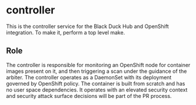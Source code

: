 # controller

This is the controller service for the Black Duck Hub and OpenShift integration. To make it, perform a top level make.

## Role

The controller is responsible for monitoring an OpenShift node for container images present on it, and then triggering a scan under the guidance of the arbiter. The controller operates as a DaemonSet with its deployment governed by OpenShift policy. The container is built from scratch and has no user space dependencies. It operates with an elevated security context and security attack surface decisions will be part of the PR process.
